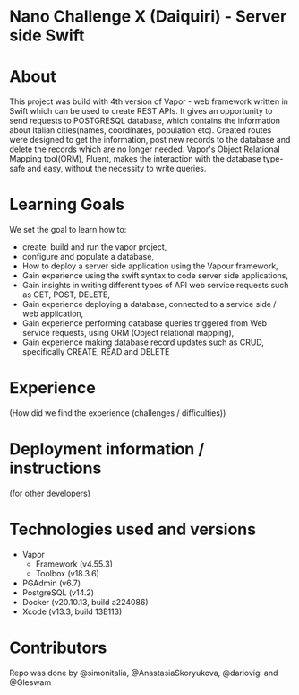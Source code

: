 # Nano Challenge X (Daiquiri) - Server side Swift

# About
This project was build with 4th version of Vapor - web framework written in Swift which can be used to create REST APIs. It gives an opportunity to send requests to POSTGRESQL database, which contains the information about Italian cities(names, coordinates, population etc). Created routes were designed to get the information, post new records to the database and delete the records which are no longer needed. Vapor's Object Relational Mapping tool(ORM), Fluent, makes the interaction with the database type-safe and easy, without the necessity to write queries.

# Learning Goals
We set the goal to learn how to:
- create, build and run the vapor project,
- configure and populate a database,
- How to deploy a server side application using the Vapour framework,
- Gain experience using the swift syntax to code server side applications,
- Gain insights in writing different types of API web service requests such as GET, POST, DELETE,
- Gain experience deploying a database, connected to a service side / web application,
- Gain experience performing database queries triggered from Web service requests, using ORM (Object relational mapping),
- Gain experience making database record updates such as CRUD, specifically CREATE, READ and DELETE

# Experience
(How did we find the experience (challenges / difficulties))

# Deployment information / instructions 
(for other developers)

# Technologies used and versions
- Vapor
  - Framework (v4.55.3)
  - Toolbox (v18.3.6)
- PGAdmin (v6.7)
- PostgreSQL (v14.2)
- Docker (v20.10.13, build a224086)
- Xcode (v13.3, build 13E113)

# Contributors
Repo was done by @simonitalia, @AnastasiaSkoryukova, @dariovigi and @Gleswam
